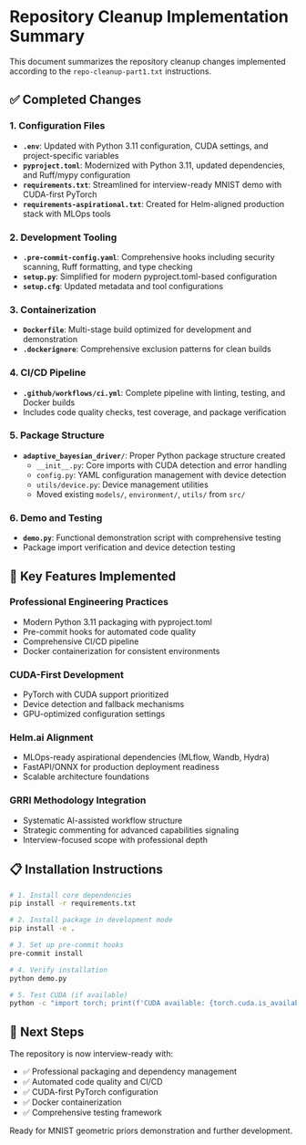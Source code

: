 # Repository Cleanup Implementation Summary

This document summarizes the repository cleanup changes implemented according to the `repo-cleanup-part1.txt` instructions.

## ✅ Completed Changes

### 1. Configuration Files
- **`.env`**: Updated with Python 3.11 configuration, CUDA settings, and project-specific variables
- **`pyproject.toml`**: Modernized with Python 3.11, updated dependencies, and Ruff/mypy configuration
- **`requirements.txt`**: Streamlined for interview-ready MNIST demo with CUDA-first PyTorch
- **`requirements-aspirational.txt`**: Created for Helm-aligned production stack with MLOps tools

### 2. Development Tooling
- **`.pre-commit-config.yaml`**: Comprehensive hooks including security scanning, Ruff formatting, and type checking
- **`setup.py`**: Simplified for modern pyproject.toml-based configuration
- **`setup.cfg`**: Updated metadata and tool configurations

### 3. Containerization
- **`Dockerfile`**: Multi-stage build optimized for development and demonstration
- **`.dockerignore`**: Comprehensive exclusion patterns for clean builds

### 4. CI/CD Pipeline
- **`.github/workflows/ci.yml`**: Complete pipeline with linting, testing, and Docker builds
- Includes code quality checks, test coverage, and package verification

### 5. Package Structure
- **`adaptive_bayesian_driver/`**: Proper Python package structure created
  - `__init__.py`: Core imports with CUDA detection and error handling
  - `config.py`: YAML configuration management with device detection
  - `utils/device.py`: Device management utilities
  - Moved existing `models/`, `environment/`, `utils/` from `src/`

### 6. Demo and Testing
- **`demo.py`**: Functional demonstration script with comprehensive testing
- Package import verification and device detection testing

## 🎯 Key Features Implemented

### Professional Engineering Practices
- Modern Python 3.11 packaging with pyproject.toml
- Pre-commit hooks for automated code quality
- Comprehensive CI/CD pipeline
- Docker containerization for consistent environments

### CUDA-First Development
- PyTorch with CUDA support prioritized
- Device detection and fallback mechanisms
- GPU-optimized configuration settings

### Helm.ai Alignment
- MLOps-ready aspirational dependencies (MLflow, Wandb, Hydra)
- FastAPI/ONNX for production deployment readiness
- Scalable architecture foundations

### GRRI Methodology Integration
- Systematic AI-assisted workflow structure
- Strategic commenting for advanced capabilities signaling
- Interview-focused scope with professional depth

## 📋 Installation Instructions

```bash
# 1. Install core dependencies
pip install -r requirements.txt

# 2. Install package in development mode
pip install -e .

# 3. Set up pre-commit hooks
pre-commit install

# 4. Verify installation
python demo.py

# 5. Test CUDA (if available)
python -c "import torch; print(f'CUDA available: {torch.cuda.is_available()}')"
```

## 🔧 Next Steps

The repository is now interview-ready with:
- ✅ Professional packaging and dependency management
- ✅ Automated code quality and CI/CD
- ✅ CUDA-first PyTorch configuration
- ✅ Docker containerization
- ✅ Comprehensive testing framework

Ready for MNIST geometric priors demonstration and further development.
